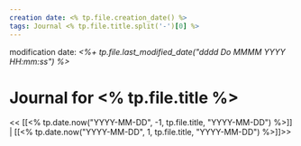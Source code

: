 ```yaml
---
creation date: <% tp.file.creation_date() %>
tags: Journal <% tp.file.title.split('-')[0] %>
---
```


modification date: *<%+ tp.file.last_modified_date("dddd Do MMMM YYYY HH:mm:ss") %>*

# Journal for <% tp.file.title %>

<< [[<% tp.date.now("YYYY-MM-DD", -1, tp.file.title, "YYYY-MM-DD") %>]] | [[<% tp.date.now("YYYY-MM-DD", 1, tp.file.title, "YYYY-MM-DD") %>]]>>